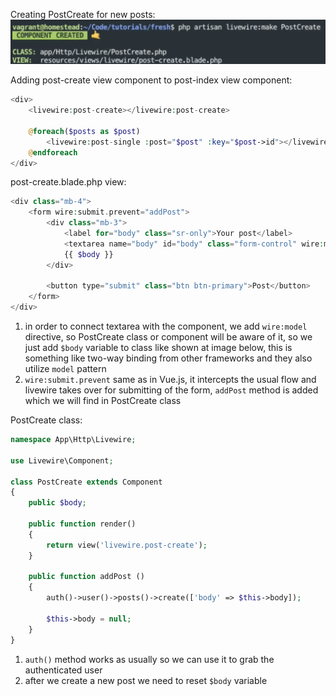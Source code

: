 Creating PostCreate for new posts:
![](./assets/Pasted%20image%2020221102152402.png)

Adding post-create view component to post-index view component:
```php
<div>
	<livewire:post-create></livewire:post-create>

    @foreach($posts as $post)
		<livewire:post-single :post="$post" :key="$post->id"></livewire:post-single>
    @endforeach
</div>
```

post-create.blade.php view:
```php
<div class="mb-4">
	<form wire:submit.prevent="addPost">
		<div class="mb-3">
			<label for="body" class="sr-only">Your post</label>
			<textarea name="body" id="body" class="form-control" wire:model.debounce="body"></textarea>
			{{ $body }}
		</div>

		<button type="submit" class="btn btn-primary">Post</button>
	</form>
</div>
```
1. in order to connect textarea with the component, we add `wire:model` directive, so PostCreate class or component will be aware of it, so we just add `$body` variable to class like shown at image below, this is something like two-way binding from other frameworks and they also utilize `model` pattern
2. `wire:submit.prevent` same as in Vue.js, it intercepts the usual flow and livewire takes over for submitting of the form, `addPost` method is added which we will find in PostCreate class

PostCreate class:
```php
namespace App\Http\Livewire;

use Livewire\Component;

class PostCreate extends Component
{
	public $body;

    public function render()
    {
        return view('livewire.post-create');
    }

	public function addPost ()
	{
		auth()->user()->posts()->create(['body' => $this->body]);

		$this->body = null;
	}
}
```
1. `auth()` method works as usually so we can use it to grab the authenticated user
2. after we create a new post we need to reset `$body` variable